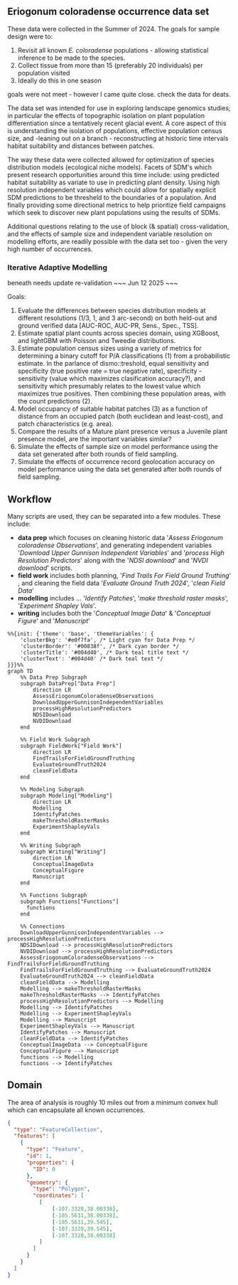 ## Eriogonum coloradense occurrence data set

These data were collected in the Summer of 2024. 
The goals for sample design were to: 
  1) Revisit all known *E. coloradense* populations - allowing statistical inference to be made to the species. 
  2) Collect tissue from more than 15 (preferably 20 individuals) per population visited
  3) Ideally do this in one season

goals were not meet - however I came quite close. check the data for deats.  

The data set was intended for use in exploring landscape genomics studies; in particular the effects of topographic isolation on plant population differentiation since a tentatively recent glacial event. 
A core aspect of this is understanding the isolation of populations, effective population census size, and -leaning out on a branch - reconstructing at historic time intervals habitat suitability and distances between patches. 

The way these data were collected allowed for optimization of species distribution models (ecological niche models). 
Facets of SDM's which present research opportunities around this time include: using predicted habitat suitability as  variate to use in predicting plant density. 
Using high resolution independent variables which could allow for spatially explicit SDM predictions to be thresheld to the boundaries of a population. 
And finally providing some directional metrics to help prioritize field campaigns which seek to discover new plant populations using the results of SDMs. 

Additional questions relating to the use of block (& spatial) cross-validation, and the effects of sample size and independent variable resolution on modelling efforts, are readily possible with the data set too - given the very high number of occurrences. 

### Iterative Adaptive Modelling 

beneath needs update re-validation ~~~ Jun 12 2025 ~~~

Goals:

1) Evaluate the differences between species distribution models at different resolutions (1/3, 1, and 3 arc-second) on both held-out and ground verified data [AUC-ROC, AUC-PR, Sens., Spec., TSS].  
2) Estimate spatial plant counts across species domain, using XGBoost, and lightGBM with Poisson and Tweedie distributions.  
3) Estimate population census sizes using a variety of metrics for determining a binary cutoff for P/A classifications (1) from a probabilistic estimate. In the parlance of dismo::treshold, equal sensitivity and specificity (true positive rate = true negative rate), specificity - sensitivity (value which maximizes clasification accuracy?), and sensitivity which presumably relates to the lowest value which maximizes true positives. Then combining these population areas, with the count predictions (2). 
4) Model occupancy of suitable habitat patches (3) as a function of distance from an occupied patch (both euclidean and least-cost), and patch characteristics (e.g. area).  
5) Compare the results of a Mature plant presence versus a Juvenile plant presence model, are the important variables similar? 
6) Simulate the effects of sample size on model performance using the data set generated after both rounds of field sampling.  
7) Simulate the effects of occurrence record geolocation accuracy on model performance using the data set generated after both rounds of field sampling.  

## Workflow

Many scripts are used, they can be separated into a few modules. 
These include:  
- **data prep** which focuses on cleaning historic data '*Assess Eriogonum coloradense Observations*', and generating independent variables '*Download Upper Gunnison Independent Variables*' and '*process High Resolution Predictors*' along with the '*NDSI download*' and '*NVDI download*' scripts.  
- **field work** includes both planning, '*Find Trails For Field Ground Truthing*' ,  and cleaning the field data '*Evaluate Ground Truth 2024*', '*clean Field Data*'
- **modelling** includes ... '*Identify Patches*', '*make threshold raster masks*', '*Experiment Shapley Vals*'. 
- **writing** includes both the '*Conceptual Image Data*' & '*Conceptual Figure*' and '*Manuscript*'

```mermaid
%%{init: {'theme': 'base', 'themeVariables': {
    'clusterBkg': '#e0f7fa', /* Light cyan for Data Prep */
    'clusterBorder': '#00838f', /* Dark cyan border */
    'clusterTitle': '#004d40', /* Dark teal title text */
    'clusterText': '#004d40' /* Dark teal text */
}}}%%
graph TD
    %% Data Prep Subgraph
    subgraph DataPrep["Data Prep"]
        direction LR
        AssessEriogonumColoradenseObservations
        DownloadUpperGunnisonIndependentVariables
        processHighResolutionPredictors
        NDSIDownload
        NVDIDownload
    end

    %% Field Work Subgraph
    subgraph FieldWork["Field Work"]
        direction LR
        FindTrailsForFieldGroundTruthing
        EvaluateGroundTruth2024
        cleanFieldData
    end

    %% Modeling Subgraph
    subgraph Modeling["Modeling"]
        direction LR
        Modelling
        IdentifyPatches
        makeThresholdRasterMasks
        ExperimentShapleyVals
    end

    %% Writing Subgraph
    subgraph Writing["Writing"]
        direction LR
        ConceptualImageData
        ConceptualFigure
        Manuscript
    end
    
    %% Functions Subgraph
    subgraph Functions["Functions"]
      functions
    end

    %% Connections
    DownloadUpperGunnisonIndependentVariables --> processHighResolutionPredictors
    NDSIDownload --> processHighResolutionPredictors
    NVDIDownload --> processHighResolutionPredictors
    AssessEriogonumColoradenseObservations --> FindTrailsForFieldGroundTruthing
    FindTrailsForFieldGroundTruthing --> EvaluateGroundTruth2024
    EvaluateGroundTruth2024 --> cleanFieldData
    cleanFieldData --> Modelling
    Modelling --> makeThresholdRasterMasks
    makeThresholdRasterMasks --> IdentifyPatches
    processHighResolutionPredictors --> Modelling
    Modelling --> IdentifyPatches
    Modelling --> ExperimentShapleyVals
    Modelling --> Manuscript
    ExperimentShapleyVals --> Manuscript
    IdentifyPatches --> Manuscript
    cleanFieldData --> IdentifyPatches
    ConceptualImageData --> ConceptualFigure
    ConceptualFigure --> Manuscript
    functions --> Modelling
    functions --> IdentifyPatches
```

## Domain

The area of analysis is roughly 10 miles out from a minimum convex hull which can encapsulate all known occurrences. 

```geojson
{
  "type": "FeatureCollection",
  "features": [
    {
      "type": "Feature",
      "id": 1,
      "properties": {
        "ID": 0
      },
      "geometry": {
        "type": "Polygon",
        "coordinates": [
          [
              [-107.3328,38.00338],
              [-105.5631,38.00338],
              [-105.5631,39.545],
              [-107.3328,39.545],
              [-107.3328,38.00338]
          ]
        ]
      }
    }
  ]
}
```


